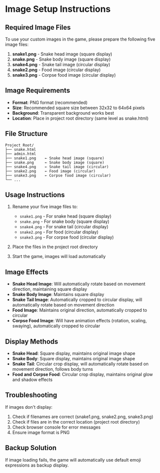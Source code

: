 # Image Setup Instructions

## Required Image Files

To use your custom images in the game, please prepare the following five image files:

1. **snake1.png** - Snake head image (square display)
2. **snake.png** - Snake body image (square display)
3. **snake4.png** - Snake tail image (circular display)
4. **snake2.png** - Food image (circular display)
5. **snake3.png** - Corpse food image (circular display)

## Image Requirements

- **Format**: PNG format (recommended)
- **Size**: Recommended square size between 32x32 to 64x64 pixels
- **Background**: Transparent background works best
- **Location**: Place in project root directory (same level as snake.html)

## File Structure

```
Project Root/
├── snake.html
├── admin.html
├── snake1.png    ← Snake head image (square)
├── snake.png     ← Snake body image (square)
├── snake4.png    ← Snake tail image (circular)
├── snake2.png    ← Food image (circular)
├── snake3.png    ← Corpse food image (circular)
└── ...
```

## Usage Instructions

1. Rename your five image files to:
   - `snake1.png` - For snake head (square display)
   - `snake.png` - For snake body (square display)
   - `snake4.png` - For snake tail (circular display)
   - `snake2.png` - For food (circular display)
   - `snake3.png` - For corpse food (circular display)

2. Place the files in the project root directory

3. Start the game, images will load automatically

## Image Effects

- **Snake Head Image**: Will automatically rotate based on movement direction, maintaining square display
- **Snake Body Image**: Maintains square display
- **Snake Tail Image**: Automatically cropped to circular display, will automatically rotate based on movement direction
- **Food Image**: Maintains original direction, automatically cropped to circular
- **Corpse Food Image**: Will have animation effects (rotation, scaling, swaying), automatically cropped to circular

## Display Methods

- **Snake Head**: Square display, maintains original image shape
- **Snake Body**: Square display, maintains original image shape
- **Snake Tail**: Circular crop display, will automatically rotate based on movement direction, follows body turns
- **Food and Corpse Food**: Circular crop display, maintains original glow and shadow effects

## Troubleshooting

If images don't display:

1. Check if filenames are correct (snake1.png, snake2.png, snake3.png)
2. Check if files are in the correct location (project root directory)
3. Check browser console for error messages
4. Ensure image format is PNG

## Backup Solution

If image loading fails, the game will automatically use default emoji expressions as backup display. 